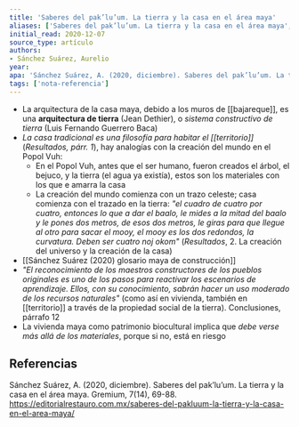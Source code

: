 ```yaml
---
title: 'Saberes del pak’lu’um. La tierra y la casa en el área maya'
aliases: ['Saberes del pak’lu’um. La tierra y la casa en el área maya', '@sanchezsuarezSaberesPakLu2020']
initial_read: 2020-12-07
source_type: artículo
authors: 
- Sánchez Suárez, Aurelio
year: 
apa: 'Sánchez Suárez, A. (2020, diciembre). Saberes del pak’lu’um. La tierra y la casa en el área maya. Gremium, 7(14), 69-88. <https://editorialrestauro.com.mx/saberes-del-pakluum-la-tierra-y-la-casa-en-el-area-maya/>'
tags: ['nota-referencia']
---
```


- La arquitectura de la casa maya, debido a los muros de [[bajareque]], es una **arquitectura de tierra** (Jean Dethier), o *sistema constructivo de tierra* (Luis Fernando Guerrero Baca)
- *La casa tradicional es una filosofía para habitar el [[territorio]]* (*Resultados, párr. 1*), hay analogías con la creación del mundo en el Popol Vuh:
    - En el Popol Vuh, antes que el ser humano, fueron creados el árbol, el bejuco, y la tierra (el agua ya existía), estos son los materiales con los que e amarra la casa
    - La creación del mundo comienza con un trazo celeste; casa comienza con el trazado en la tierra: *"el cuadro de cuatro por cuatro, entonces lo que a dar el baalo, le mides a la mitad del baalo y le pones dos metros, de esos dos metros, le giras para que llegue al otro para sacar el mooy, el mooy es los dos redondos, la curvatura. Deben ser cuatro noj okom"* (*Resultados*, 2. La creación del universo y la creación de la casa)
- [[Sánchez Suárez (2020) glosario maya de construcción]]
- *"El reconocimiento de los maestros constructores de los pueblos originales es uno de los pasos para reactivar los escenarios de aprendizaje. Ellos, con su conocimiento, sabrán hacer un uso moderado de los recursos naturales"* (como así en vivienda, también en [[territorio]] a través de la propiedad social de la tierra). Conclusiones, párrafo 12
- La vivienda maya como patrimonio biocultural implica que *debe verse más allá de los materiales*, porque si no, está en riesgo

## Referencias

Sánchez Suárez, A. (2020, diciembre). Saberes del pak’lu’um. La tierra y la casa en el área maya. Gremium, 7(14), 69-88. <https://editorialrestauro.com.mx/saberes-del-pakluum-la-tierra-y-la-casa-en-el-area-maya/>